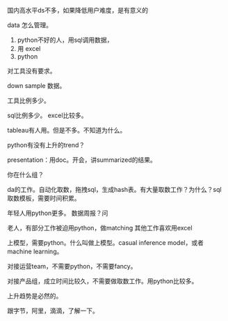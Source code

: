 国内高水平ds不多，如果降低用户难度，是有意义的



data 怎么管理。
1. python不好的人，用sql调用数据，
2. 用 excel
3. python
   
对工具没有要求。

down sample 数据。

工具比例多少。

sql比例多少。
excel比较多。

tableau有人用。但是不多。不知道为什么。

python有没有上升的trend？

presentation：用doc。开会，讲summarized的结果。


你在什么组？


da的工作。自动化取数，拖拽sql，生成hash表。有大量取数工作？为什么？sql取数模板，需要时间积累。

年轻人用python更多。
数据周报？问

老人，有部分工作被迫用python，做matching
其他工作喜欢用excel

上模型，需要python。什么叫做上模型。casual inference model，或者machine learning。

对接运营team，不需要python，不需要fancy。

对接产品组，成立时间比较久，不需要做取数工作。用python比较多。

上升趋势是必然的。





跟字节，阿里，滴滴，了解一下。



